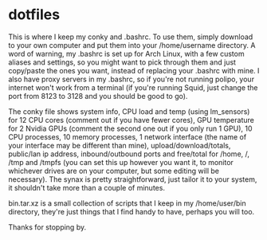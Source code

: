 # dotfiles

This is where I keep my conky and .bashrc.  To use them, simply download to your own computer and put them into your /home/username directory.  A word of warning, my .bashrc is set up for Arch Linux, with a few custom aliases and settings, so you might want to pick through them and just copy/paste the ones you want, instead of replacing your .bashrc with mine.  I also have proxy servers in my .bashrc, so if you're not running polipo, your internet won't work from a terminal (if you're running Squid, just change the port from 8123 to 3128 and you should be good to go).

The conky file shows system info, CPU load and temp (using lm_sensors) for 12 CPU cores (comment out if you have fewer cores), GPU temperature for 2 Nvidia GPUs (comment the second one out if you only run 1 GPU), 10 CPU processes, 10 memory processes, 1 network interface (the name of your interface may be different than mine), upload/download/totals, public/lan ip address, inbound/outbound ports and free/total for /home, /, /tmp and /tmpfs (you can set this up however you want it, to monitor whichever drives are on your computer, but some editing will be necessary).  The synax is pretty straightforward, just tailor it to your system, it shouldn't take more than a couple of minutes.

bin.tar.xz is a small collection of scripts that I keep in my /home/user/bin directory, they're just things that I find handy to have, perhaps you will too.

Thanks for stopping by.
